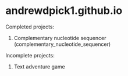 # andrewdpick1.github.io

Completed projects:
1. Complementary nucleotide sequencer (complementary_nucleotide_sequencer)

Incomplete projects:
1. Text adventure game

